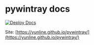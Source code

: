 # pywintray docs

[![Deploy Docs](https://github.com/yunline/pywintray/actions/workflows/deploy-docs.yml/badge.svg)](https://github.com/yunline/pywintray/actions/workflows/deploy-docs.yml)

Site: [https://yunline.github.io/pywintray/](https://yunline.github.io/pywintray/)

